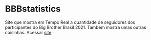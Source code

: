 # BBBstatistics

Site que mostra em Tempo Real a quantidade de seguidores dos participantes do Big Brother Brasil 2021.
Também mostra umas outras coisinhas.
Acessar [site](https://tiny.cc/bbbstats)
